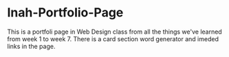 # Inah-Portfolio-Page
This is a portfoli page in Web Design class from all the things we've learned from week 1 to week 7. There is a card section word generator and imeded links in the page.
